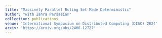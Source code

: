 ```yaml
---
title: "Massively Parallel Ruling Set Made Deterministic"
author: "with Zahra Parsaeian"
collection: publications
venue: 'International Symposium on Distributed Computing (DISC) 2024'
arxiv: 'https://arxiv.org/abs/2406.12727'
---
```

